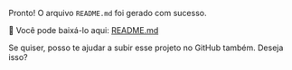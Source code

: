 Pronto! O arquivo `README.md` foi gerado com sucesso.

📄 Você pode baixá-lo aqui: [README.md](sandbox:/mnt/data/README.md)

Se quiser, posso te ajudar a subir esse projeto no GitHub também. Deseja isso?
